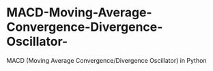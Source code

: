 # MACD-Moving-Average-Convergence-Divergence-Oscillator-
MACD (Moving Average Convergence/Divergence Oscillator) in Python
